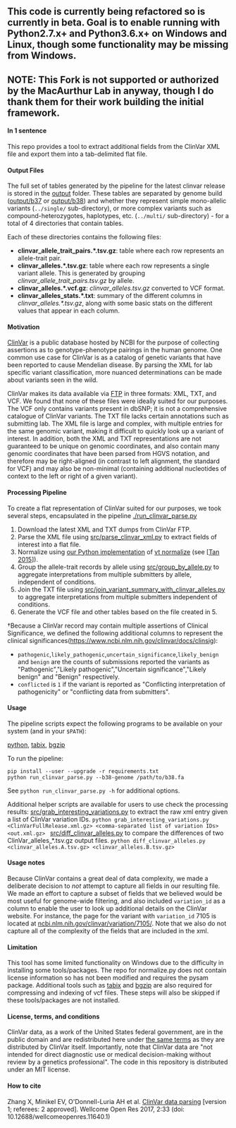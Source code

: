 ## This code is currently being refactored so is currently in beta.  Goal is to enable running with Python2.7.x+ and Python3.6.x+ on Windows and Linux, though some functionality may be missing from Windows.  
## NOTE: This Fork is not supported or authorized by the MacAurthur Lab in anyway, though I do thank them for their work building the initial framework.

#### In 1 sentence

This repo provides a tool to extract additional fields from the ClinVar XML file and export them into a tab-delimited flat file.

#### Output Files

The full set of tables generated by the pipeline for the latest clinvar release is stored in the [output](output/) folder.
These tables are separated by genome build ([output/b37](output/b37) or [output/b38](output/b38)) and whether they represent
simple mono-allelic variants (`../single/` sub-directory),
or more complex variants such as compound-heterozygotes, haplotypes, etc. (`../multi/` sub-directory) - for a total of 4 directories that contain tables.

Each of these directories contains the following files:
* __clinvar_allele_trait_pairs.*.tsv.gz__: table where each row represents an allele-trait pair.
* __clinvar_alleles.*.tsv.gz__: table where each row represents a single variant allele. This is generated by grouping _clinvar_allele_trait_pairs.tsv.gz_ by allele.
* __clinvar_alleles.*.vcf.gz__: _clinvar_alleles.tsv.gz_ converted to VCF format.
* __clinvar_alleles_stats.*.txt__:  summary of the different columns in _clinvar_alleles.*.tsv.gz_, along with some basic stats on the different values that appear in each column.


#### Motivation

[ClinVar](http://www.ncbi.nlm.nih.gov/clinvar/) is a public database hosted by NCBI for the purpose of collecting assertions as to genotype-phenotype pairings in the human genome. One common use case for ClinVar is as a catalog of genetic variants that have been reported to cause Mendelian disease. By parsing the XML for lab specific variant classification, more nuanced determinations can be made about variants seen in the wild.

ClinVar makes its data available via [FTP](ftp://ftp.ncbi.nlm.nih.gov/pub/clinvar/) in three formats: XML, TXT, and VCF. We found that none of these files were ideally suited for our purposes. The VCF only contains variants present in dbSNP; it is not a comprehensive catalogue of ClinVar variants. The TXT file lacks certain annotations such as submitting lab. The XML file is large and complex, with multiple entries for the same genomic variant, making it difficult to quickly look up a variant of interest. In addition, both the XML and TXT representations are not guaranteed to be unique on genomic coordinates, and also contain many genomic coordinates that have been parsed from HGVS notation, and therefore may be right-aligned (in contrast to left alignment, the standard for VCF) and may also be non-minimal (containing additional nucleotides of context to the left or right of a given variant).

#### Processing Pipeline

To create a flat representation of ClinVar suited for our purposes, we took several steps, encapsulated in the pipeline [./run_clinvar_parse.py](./run_clinvar_parse.py)

1. Download the latest XML and TXT dumps from ClinVar FTP.
2. Parse the XML file using [src/parse_clinvar_xml.py](src/parse_clinvar_xml.py) to extract fields of interest into a flat file.
3. Normalize using [our Python implementation](https://github.com/ericminikel/minimal_representation/blob/master/normalize.py) of [vt normalize](http://genome.sph.umich.edu/wiki/Variant_Normalization) (see [[Tan 2015]]).
4. Group the allele-trait records by allele using [src/group_by_allele.py](src/group_by_allele.py) to aggregate interpretations from multiple submitters by allele, independent of conditions.
5. Join the TXT file using [src/join_variant_summary_with_clinvar_alleles.py](src/join_variant_summary_with_clinvar_alleles.py) to aggregate interpretations from multiple submitters independent of conditions.
6. Generate the VCF file and other tables based on the file created in 5.


&dagger;Because a ClinVar record may contain multiple assertions of Clinical Significance, we defined the following additional columns to represent the clinical significances(https://www.ncbi.nlm.nih.gov/clinvar/docs/clinsig):

+ `pathogenic`,`likely_pathogenic`,`uncertain_significance`,`likely_benign` and `benign` are the counts of submissions reported the variants as "Pathogenic","Likely pathogenic","Uncertain significance","Likely benign" and "Benign" respectively.
+ `conflicted` is `1` if the variant is reported as "Conflicting interpretation of pathogenicity" or "conflicting data from submitters".

#### Usage

The pipeline scripts expect the following programs to be available on your system (and in your `$PATH`):

[python](https://www.python.org/), [tabix](http://www.htslib.org/download/), [bgzip](http://www.htslib.org/download/)

To run the pipeline:

```
pip install --user --upgrade -r requirements.txt
python run_clinvar_parse.py --b38-genome /path/to/b38.fa
```

See `python run_clinvar_parse.py -h` for additional options.

Additional helper scripts are available for users to use check the processing results:
[src/grab_interesting_variations.py](src/grab_interesting_variations.py) to extract the raw xml entry given a list of ClinVar variation IDs.
`python grab_interesting_variations.py <ClinVarFullRelease.xml.gz> <comma-separated list of variation IDs> <out.xml.gz> `
[src/diff_clinvar_alleles.py](src/diff_clinvar_alleles.py) to compare the differences of two ClinVar_alleles_*.tsv.gz output files.
`python diff_clinvar_alleles.py <clinvar_alleles.A.tsv.gz> <clinvar_alleles.B.tsv.gz>`

#### Usage notes

Because ClinVar contains a great deal of data complexity, we made a deliberate decision to *not* attempt to capture all fields in our resulting file. We made an effort to capture a subset of fields that we believed would be most useful for genome-wide filtering, and also included `variation_id` as a column to enable the user to look up additional details on the ClinVar website. For instance, the page for the variant with `variation_id` 7105 is located at [ncbi.nlm.nih.gov/clinvar/variation/7105/](http://www.ncbi.nlm.nih.gov/clinvar/variation/7105/). Note that we also do not capture all of the complexity of the fields that are included in the xml.

#### Limitation

This tool has some limited functionality on Windows due to the difficulty in installing some tools/packages.  The repo for normalize.py does not contain license information so has not been modified and requires the pysam package.  Additional tools such as [tabix](http://www.htslib.org/download/) and [bgzip](http://www.htslib.org/download/) are also required for compressing and indexing of vcf files.  These steps will also be skipped if these tools/packages are not installed.  

#### License, terms, and conditions

ClinVar data, as a work of the United States federal government, are in the public domain and are redistributed here under [the same terms](http://www.ncbi.nlm.nih.gov/clinvar/docs/maintenance_use/) as they are distributed by ClinVar itself. Importantly, note that ClinVar data are "not intended for direct diagnostic use or medical decision-making without review by a genetics professional". The code in this repository is distributed under an MIT license.

[Tan 2015]: http://www.ncbi.nlm.nih.gov/pubmed/25701572 "Tan A, Abecasis GR, Kang HM. Unified representation of genetic variants. Bioinformatics. 2015 Jul 1;31(13):2202-4. doi: 10.1093/bioinformatics/btv112. Epub 2015 Feb 19. PubMed PMID: 25701572."

#### How to cite
Zhang X, Minikel EV, O'Donnell-Luria AH et al. [ClinVar data parsing](https://wellcomeopenresearch.org/articles/2-33/v1) [version 1; referees: 2 approved]. Wellcome Open Res 2017, 2:33
(doi: 10.12688/wellcomeopenres.11640.1)

